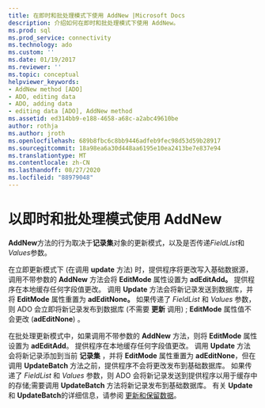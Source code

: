 ```yaml
---
title: 在即时和批处理模式下使用 AddNew |Microsoft Docs
description: 介绍如何在即时和批处理模式下使用 AddNew。
ms.prod: sql
ms.prod_service: connectivity
ms.technology: ado
ms.custom: ''
ms.date: 01/19/2017
ms.reviewer: ''
ms.topic: conceptual
helpviewer_keywords:
- AddNew method [ADO]
- ADO, editing data
- ADO, adding data
- editing data [ADO], AddNew method
ms.assetid: ed314bb9-e188-4658-a68c-a2abc49610be
author: rothja
ms.author: jroth
ms.openlocfilehash: 689b8fbc6c8bb9446adfeb9fec98d53d59b28917
ms.sourcegitcommit: 18a98ea6a30d448aa6195e10ea2413be7e837e94
ms.translationtype: MT
ms.contentlocale: zh-CN
ms.lasthandoff: 08/27/2020
ms.locfileid: "88979048"
---
```

# <a name="using-addnew-in-immediate-and-batch-modes"></a>以即时和批处理模式使用 AddNew
**AddNew**方法的行为取决于**记录集**对象的更新模式，以及是否传递*FieldList*和*Values*参数。  
  
 在立即更新模式下 (在调用 **update** 方法) 时，提供程序将更改写入基础数据源，调用不带参数的 **AddNew** 方法会将 **EditMode** 属性设置为 **adEditAdd。** 提供程序在本地缓存任何字段值更改。 调用 **Update** 方法会将新记录发送到数据库，并将 **EditMode** 属性重置为 **adEditNone。** 如果传递了 *FieldList* 和 *Values* 参数，则 ADO 会立即将新记录发布到数据库 (不需要 **更新** 调用) ; **EditMode** 属性值不会更改 (**adEditNone**) 。  
  
 在批处理更新模式中，如果调用不带参数的 **AddNew** 方法，则将 **EditMode** 属性设置为 **adEditAdd**。 提供程序在本地缓存任何字段值更改。 调用 **Update** 方法会将新记录添加到当前 **记录集** ，并将 **EditMode** 属性重置为 **adEditNone**，但在调用 **UpdateBatch** 方法之前，提供程序不会将更改发布到基础数据库。 如果传递了 *FieldList* 和 *Values* 参数，则 ADO 会将新记录发送到提供程序以用于缓存中的存储;需要调用 **UpdateBatch** 方法将新记录发布到基础数据库。 有关 **Update** 和 **UpdateBatch**的详细信息，请参阅 [更新和保留数据](../../../ado/guide/data/updating-and-persisting-data.md)。
